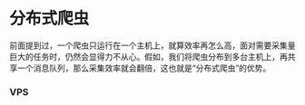 # 分布式爬虫

前面提到过，一个爬虫只运行在一个主机上，就算效率再怎么高，面对需要采集量巨大的任务时，仍然会显得力不从心。假如，我们将爬虫分布到多台主机上，再共享一个消息队列，那么采集效率就会翻倍，这也就是“分布式爬虫”的优势。

### VPS
